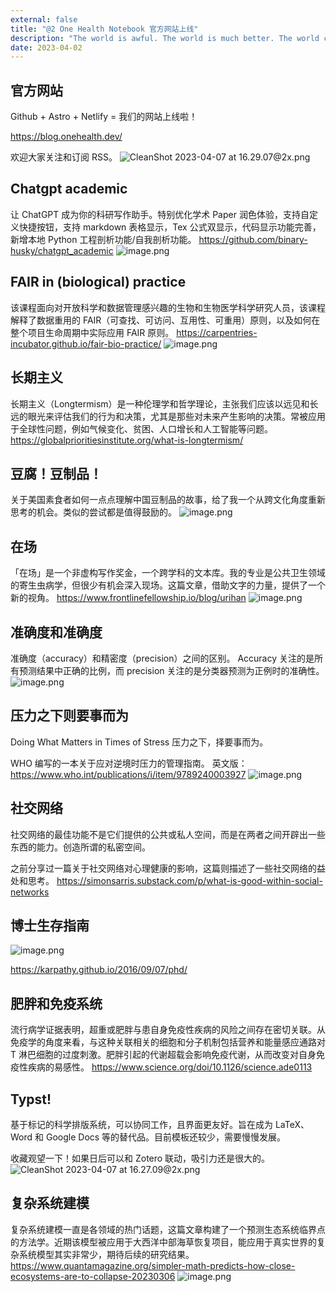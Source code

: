 ```yaml
---
external: false
title: "@2 One Health Notebook 官方网站上线"
description: "The world is awful. The world is much better. The world can be much better."
date: 2023-04-02
---
```


## 官方网站
Github + Astro + Netlify = 我们的网站上线啦！ 

https://blog.onehealth.dev/

欢迎大家关注和订阅 RSS。
![CleanShot 2023-04-07 at 16.29.07@2x.png](https://vip2.loli.io/2023/04/07/5UO13LhT2HQawVb.png)


## Chatgpt academic
让 ChatGPT 成为你的科研写作助手。特别优化学术 Paper 润色体验，支持自定义快捷按钮，支持 markdown 表格显示，Tex 公式双显示，代码显示功能完善，新增本地 Python 工程剖析功能/自我剖析功能。
https://github.com/binary-husky/chatgpt_academic
![image.png](https://vip2.loli.io/2023/04/07/DJ4qkd9pOGxBflL.png)


## FAIR in (biological) practice 
该课程面向对开放科学和数据管理感兴趣的生物和生物医学科学研究人员，该课程解释了数据重用的 FAIR（可查找、可访问、互用性、可重用）原则，以及如何在整个项目生命周期中实际应用 FAIR 原则。
https://carpentries-incubator.github.io/fair-bio-practice/
![image.png](https://vip2.loli.io/2023/04/07/4JSDHBU598fVdxr.png)
## 长期主义
长期主义（Longtermism）是一种伦理学和哲学理论，主张我们应该以远见和长远的眼光来评估我们的行为和决策，尤其是那些对未来产生影响的决策。常被应用于全球性问题，例如气候变化、贫困、人口增长和人工智能等问题。
https://globalprioritiesinstitute.org/what-is-longtermism/

## 豆腐！豆制品！
关于美国素食者如何一点点理解中国豆制品的故事，给了我一个从跨文化角度重新思考的机会。类似的尝试都是值得鼓励的。
![image.png](https://vip2.loli.io/2023/04/07/k5szJeRvVhToL4D.png)

## 在场
「在场」是一个非虚构写作奖金，一个跨学科的文本库。我的专业是公共卫生领域的寄生虫病学，但很少有机会深入现场。这篇文章，借助文字的力量，提供了一个新的视角。
https://www.frontlinefellowship.io/blog/urihan
![image.png](https://vip2.loli.io/2023/04/07/oy3fAKtsUSYrMlL.png)

## 准确度和准确度
准确度（accuracy）和精密度（precision）之间的区别。 Accuracy 关注的是所有预测结果中正确的比例，而 precision 关注的是分类器预测为正例时的准确性。
![image.png](https://vip2.loli.io/2023/04/07/OYQBsoE8IFraJgq.png)

## 压力之下则要事而为
Doing What Matters in Times of Stress 压力之下，择要事而为。

WHO 编写的一本关于应对逆境时压力的管理指南。
英文版：
https://www.who.int/publications/i/item/9789240003927
![image.png](https://vip2.loli.io/2023/04/07/v3zSnRBgrd6YOI9.png)

## 社交网络
社交网络的最佳功能不是它们提供的公共或私人空间，而是在两者之间开辟出一些东西的能力。创造所谓的私密空间。 

之前分享过一篇关于社交网络对心理健康的影响，这篇则描述了一些社交网络的益处和思考。
https://simonsarris.substack.com/p/what-is-good-within-social-networks

## 博士生存指南
![image.png](https://vip2.loli.io/2023/04/07/WyzgHFpRUjk93ox.png)

https://karpathy.github.io/2016/09/07/phd/

## 肥胖和免疫系统
流行病学证据表明，超重或肥胖与患自身免疫性疾病的风险之间存在密切关联。从免疫学的角度来看，与这种关联相关的细胞和分子机制包括营养和能量感应通路对 T 淋巴细胞的过度刺激。肥胖引起的代谢超载会影响免疫代谢，从而改变对自身免疫性疾病的易感性。
https://www.science.org/doi/10.1126/science.ade0113

## Typst! 
基于标记的科学排版系统，可以协同工作，且界面更友好。旨在成为 LaTeX、Word 和 Google Docs 等的替代品。目前模板还较少，需要慢慢发展。 

收藏观望一下！如果日后可以和 Zotero 联动，吸引力还是很大的。
![CleanShot 2023-04-07 at 16.27.09@2x.png](https://vip2.loli.io/2023/04/07/QjoSgdV3yPUcsLD.png)

## 复杂系统建模
复杂系统建模一直是各领域的热门话题，这篇文章构建了一个预测生态系统临界点的方法学。近期该模型被应用于大西洋中部海草恢复项目，能应用于真实世界的复杂系统模型其实非常少，期待后续的研究结果。
https://www.quantamagazine.org/simpler-math-predicts-how-close-ecosystems-are-to-collapse-20230306
![image.png](https://vip2.loli.io/2023/04/07/GEiWovKrsByqcHZ.png)

